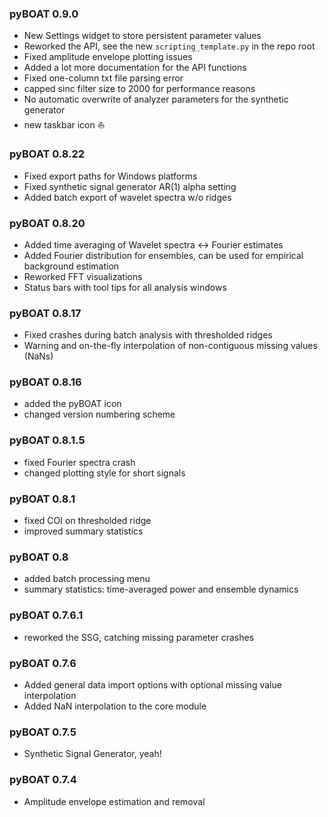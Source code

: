 ### pyBOAT 0.9.0

- New Settings widget to store persistent parameter values
- Reworked the API, see the new `scripting_template.py` in the repo root
- Fixed amplitude envelope plotting issues
- Added a lot more documentation for the API functions
- Fixed one-column txt file parsing error
- capped sinc filter size to 2000 for performance reasons
- No automatic overwrite of analyzer parameters for the synthetic generator
- new taskbar icon :boat:

### pyBOAT 0.8.22

- Fixed export paths for Windows platforms
- Fixed synthetic signal generator AR(1) alpha setting
- Added batch export of wavelet spectra w/o ridges

### pyBOAT 0.8.20

- Added time averaging of Wavelet spectra <-> Fourier estimates
- Added Fourier distribution for ensembles, can be used for empirical background estimation
- Reworked FFT visualizations
- Status bars with tool tips for all analysis windows

### pyBOAT 0.8.17

- Fixed crashes during batch analysis with thresholded ridges
- Warning and on-the-fly interpolation of non-contiguous missing values (NaNs)

### pyBOAT 0.8.16

- added the pyBOAT icon
- changed version numbering scheme

### pyBOAT 0.8.1.5

- fixed Fourier spectra crash
- changed plotting style for short signals

### pyBOAT 0.8.1

- fixed COI on thresholded ridge
- improved summary statistics

### pyBOAT 0.8

- added batch processing menu
- summary statistics: time-averaged power and ensemble dynamics

### pyBOAT 0.7.6.1

- reworked the SSG, catching missing parameter crashes

### pyBOAT 0.7.6

- Added general data import options with optional missing value interpolation
- Added NaN interpolation to the core module

### pyBOAT 0.7.5

- Synthetic Signal Generator, yeah!

### pyBOAT 0.7.4

- Amplitude envelope estimation and removal

	
